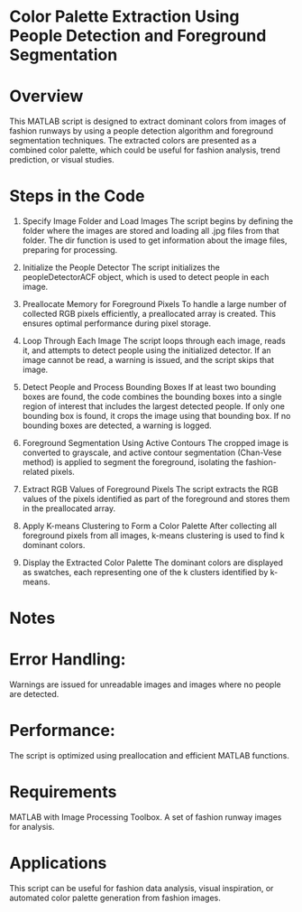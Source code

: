
# Color Palette Extraction Using People Detection and Foreground Segmentation

# Overview
This MATLAB script is designed to extract dominant colors from images of fashion runways by using a people detection algorithm and foreground segmentation techniques. The extracted colors are presented as a combined color palette, which could be useful for fashion analysis, trend prediction, or visual studies.

# Steps in the Code

1. Specify Image Folder and Load Images
The script begins by defining the folder where the images are stored and loading all .jpg files from that folder.
The dir function is used to get information about the image files, preparing for processing.

2. Initialize the People Detector
The script initializes the peopleDetectorACF object, which is used to detect people in each image.

3. Preallocate Memory for Foreground Pixels
To handle a large number of collected RGB pixels efficiently, a preallocated array is created. This ensures optimal performance during pixel storage.

4. Loop Through Each Image
The script loops through each image, reads it, and attempts to detect people using the initialized detector. If an image cannot be read, a warning is issued, and the script skips that image.

5. Detect People and Process Bounding Boxes
If at least two bounding boxes are found, the code combines the bounding boxes into a single region of interest that includes the largest detected people.
If only one bounding box is found, it crops the image using that bounding box.
If no bounding boxes are detected, a warning is logged.

6. Foreground Segmentation Using Active Contours
The cropped image is converted to grayscale, and active contour segmentation (Chan-Vese method) is applied to segment the foreground, isolating the fashion-related pixels.

7. Extract RGB Values of Foreground Pixels
The script extracts the RGB values of the pixels identified as part of the foreground and stores them in the preallocated array.

8. Apply K-means Clustering to Form a Color Palette
After collecting all foreground pixels from all images, k-means clustering is used to find k dominant colors.

9. Display the Extracted Color Palette
The dominant colors are displayed as swatches, each representing one of the k clusters identified by k-means.

# Notes
# Error Handling: 
Warnings are issued for unreadable images and images where no people are detected.
# Performance: 
The script is optimized using preallocation and efficient MATLAB functions.
# Requirements
MATLAB with Image Processing Toolbox.
A set of fashion runway images for analysis.
# Applications
This script can be useful for fashion data analysis, visual inspiration, or automated color palette generation from fashion images.

